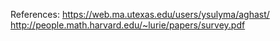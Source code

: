 References: <https://web.ma.utexas.edu/users/ysulyma/aghast/>
<http://people.math.harvard.edu/~lurie/papers/survey.pdf>